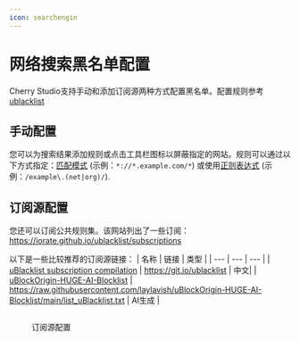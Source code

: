 ```yaml
---
icon: searchengin
---
```


# 网络搜索黑名单配置

Cherry Studio支持手动和添加订阅源两种方式配置黑名单。配置规则参考[ublacklist](https://github.com/iorate/ublacklist)

## 手动配置

您可以为搜索结果添加规则或点击工具栏图标以屏蔽指定的网站。规则可以通过以下方式指定：[匹配模式](https://developer.mozilla.org/zh-CN/docs/mozilla/add-ons/webextensions/match_patterns) (示例：`*://*.example.com/*`) 或使用[正则表达式](https://developer.mozilla.org/zh-CN/docs/web/javascript/guide/regular_expressions) (示例：`/example\.(net|org)/`).

## 订阅源配置

您还可以订阅公共规则集。该网站列出了一些订阅：
https://iorate.github.io/ublacklist/subscriptions

以下是一些比较推荐的订阅源链接：
| 名称 | 链接 | 类型 |
| --- | --- | --- |
| [uBlacklist subscription compilation](https://github.com/eallion/uBlacklist-subscription-compilation) | https://git.io/ublacklist | 中文|
| [uBlockOrigin-HUGE-AI-Blocklist](https://github.com/laylavish/uBlockOrigin-HUGE-AI-Blocklist) | https://raw.githubusercontent.com/laylavish/uBlockOrigin-HUGE-AI-Blocklist/main/list_uBlacklist.txt | AI生成 |


<figure><img src="../../.gitbook/assets/blacklist1.jpg" alt=""><figcaption><p>订阅源配置</p></figcaption></figure>